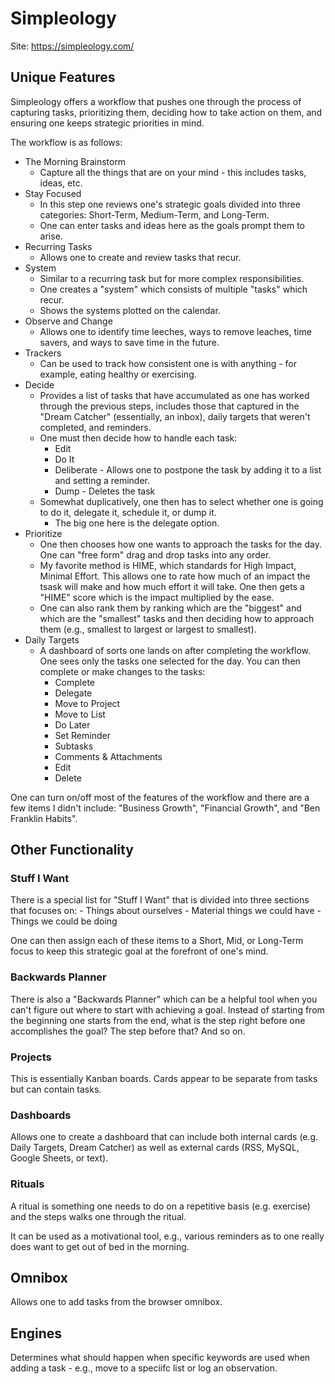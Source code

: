 # Simpleology

Site: https://simpleology.com/

## Unique Features

Simpleology offers a workflow that pushes one through the process of capturing tasks, prioritizing them, deciding how to take action on them, and ensuring one keeps strategic priorities in mind.

The workflow is as follows:

- The Morning Brainstorm
    - Capture all the things that are on your mind - this includes tasks, ideas, etc.
- Stay Focused
    - In this step one reviews one's strategic goals divided into three categories: Short-Term, Medium-Term, and Long-Term.
    - One can enter tasks and ideas here as the goals prompt them to arise.
- Recurring Tasks
    - Allows one to create and review tasks that recur.
- System
    - Similar to a recurring task but for more complex responsibilities.
    - One creates a "system" which consists of multiple "tasks" which recur.
    - Shows the systems plotted on the calendar.
- Observe and Change
    - Allows one to identify time leeches, ways to remove leaches, time savers, and ways to save time in the future.
- Trackers
    - Can be used to track how consistent one is with anything - for example, eating healthy or exercising.
- Decide
    - Provides a list of tasks that have accumulated as one has worked through the previous steps, includes those that captured in the "Dream Catcher" (essentially, an inbox), daily targets that weren't completed, and reminders.
    - One must then decide how to handle each task:
        - Edit
        - Do It
        - Deliberate - Allows one to postpone the task by adding it to a list and setting a reminder.
        - Dump - Deletes the task
    - Somewhat duplicatively, one then has to select whether one is going to do it, delegate it, schedule it, or dump it.
        - The big one here is the delegate option.
- Prioritize
    - One then chooses how one wants to approach the tasks for the day. One can "free form" drag and drop tasks into any order.
    - My favorite method is HIME, which standards for High Impact, Minimal Effort. This allows one to rate how much of an impact the tsask will make and how much effort it will take. One then gets a "HIME" score which is the impact multiplied by the ease.
    - One can also rank them by ranking which are the "biggest" and which are the "smallest" tasks and then deciding how to approach them (e.g., smallest to largest or largest to smallest).
- Daily Targets
    - A dashboard of sorts one lands on after completing the workflow. One sees only the tasks one selected for the day. You can then complete or make changes to the tasks:
        - Complete
        - Delegate
        - Move to Project
        - Move to List
        - Do Later
        - Set Reminder
        - Subtasks
        - Comments & Attachments
        - Edit
        - Delete

One can turn on/off most of the features of the workflow and there are a few items I didn't include: "Business Growth", "Financial Growth", and "Ben Franklin Habits".

## Other Functionality


### Stuff I Want

There is a special list for "Stuff I Want" that is divided into three sections that focuses on:
    - Things about ourselves
    - Material things we could have
    - Things we could be doing

One can then assign each of these items to a Short, Mid, or Long-Term focus to keep this strategic goal at the forefront of one's mind.

### Backwards Planner

There is also a "Backwards Planner" which can be a helpful tool when you can't figure out where to start with achieving a goal. Instead of starting from the beginning one starts from the end, what is the step right before one accomplishes the goal? The step before that? And so on.

### Projects

This is essentially Kanban boards. Cards appear to be separate from tasks but can contain tasks.

### Dashboards

Allows one to create a dashboard that can include both internal cards (e.g. Daily Targets, Dream Catcher) as well as external cards (RSS, MySQL, Google Sheets, or text).

### Rituals

A ritual is something one needs to do on a repetitive basis (e.g. exercise) and the steps walks one through the ritual.

It can be used as a motivational tool, e.g., various reminders as to one really does want to get out of bed in the morning.

## Omnibox

Allows one to add tasks from the browser omnibox.

## Engines

Determines what should happen when specific keywords are used when adding a task - e.g., move to a speciifc list or log an observation.